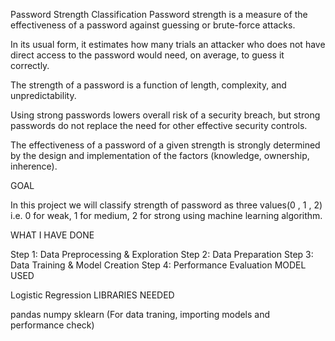 Password Strength Classification
Password strength is a measure of the effectiveness of a password against guessing or brute-force attacks.

In its usual form, it estimates how many trials an attacker who does not have direct access to the password would need, on average, to guess it correctly.

The strength of a password is a function of length, complexity, and unpredictability.

Using strong passwords lowers overall risk of a security breach, but strong passwords do not replace the need for other effective security controls.

The effectiveness of a password of a given strength is strongly determined by the design and implementation of the factors (knowledge, ownership, inherence).

GOAL

In this project we will classify strength of password as three values(0 , 1 , 2) i.e. 0 for weak, 1 for medium, 2 for strong using machine learning algorithm.



WHAT I HAVE DONE

Step 1: Data Preprocessing & Exploration
Step 2: Data Preparation
Step 3: Data Training & Model Creation
Step 4: Performance Evaluation
MODEL USED

Logistic Regression
LIBRARIES NEEDED

pandas
numpy
sklearn (For data traning, importing models and performance check)
